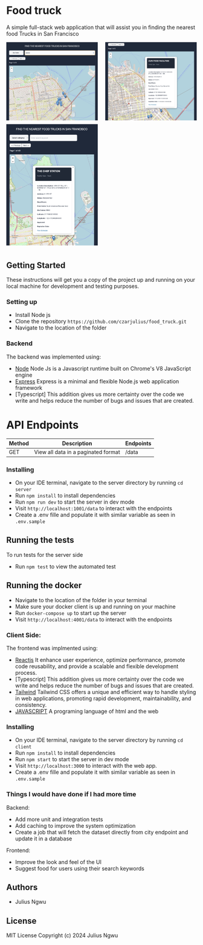 # Food truck

A simple full-stack web application that will assist you in finding the nearest food Trucks in San Francisco

<div style="display: flex; justify-content: space-between; flex-wrap: wrap;">
  <img src="/normal.png" style="width: 48%; height: auto; margin-bottom: 10px;">
  <img src="/desktop.png" style="width: 48%; height: auto; margin-bottom: 10px;">
</div>

<div style="display: flex; justify-content: space-between; flex-wrap: wrap;">
  <img src="/tablet.png" style="width: 48%; height: auto; margin-bottom: 10px;">
</div>

## Getting Started

These instructions will get you a copy of the project up and running on your local machine for development and testing purposes.

### Setting up

- Install Node js
- Clone the repository `https://github.com/czarjulius/food_truck.git`
- Navigate to the location of the folder

### Backend

The backend was implemented using:

- [Node](https://nodejs.org/en/) Node Js is a Javascript runtime built on Chrome's V8 JavaScript engine
- [Express](https://expressjs.com/) Express is a minimal and flexible Node.js web application framework
- [Typescript] This addition gives us more certainty over the code we write and helps reduce the number of bugs and issues that are created.

# API Endpoints

| Method | Description                         | Endpoints |
| ------ | ----------------------------------- | --------- |
| GET    | View all data in a paginated format | /data     |

### Installing

- On your IDE terminal, navigate to the server directory by running `cd server`
- Run `npm install` to install dependencies
- Run `npm run dev` to start the server in dev mode
- Visit `http://localhost:1001/data` to interact with the endpoints
- Create a .env fille and populate it with similar variable as seen in `.env.sample`

## Running the tests

To run tests for the server side

- Run `npm test` to view the automated test

## Running the docker

- Navigate to the location of the folder in your terminal
- Make sure your docker client is up and running on your machine
- Run `docker-compose up` to start up the server
- Visit `http://localhost:4001/data` to interact with the endpoints

### Client Side:

The frontend was implmented using:

- [Reactjs](https://legacy.reactjs.org/) It enhance user experience, optimize performance, promote code reusability, and provide a scalable and flexible development process.
- [Typescript] This addition gives us more certainty over the code we write and helps reduce the number of bugs and issues that are created.
- [Tailwind](https://tailwindcss.com/) Tailwind CSS offers a unique and efficient way to handle styling in web applications, promoting rapid development, maintainability, and consistency.
- [JAVASCRIPT](https://www.javascript.com/) A programing language of html and the web

### Installing

- On your IDE terminal, navigate to the server directory by running `cd client`
- Run `npm install` to install dependencies
- Run `npm start` to start the server in dev mode
- Visit `http://localhost:3000` to interact with the web app.
- Create a .env fille and populate it with similar variable as seen in `.env.sample`

### Things I would have done if I had more time

Backend:

- Add more unit and integration tests
- Add caching to improve the system optimization
- Create a job that will fetch the dataset directly from city endpoint and update it in a database

Frontend:

- Improve the look and feel of the UI
- Suggest food for users using their search keywords

## Authors

- Julius Ngwu

## License

MIT License
Copyright (c) 2024 Julius Ngwu
